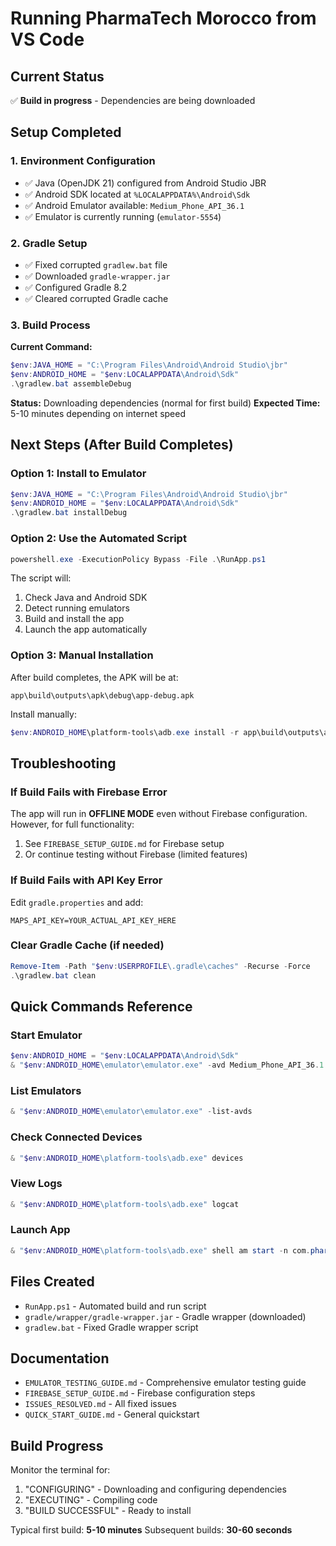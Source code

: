 # Running PharmaTech Morocco from VS Code

## Current Status
✅ **Build in progress** - Dependencies are being downloaded

## Setup Completed

### 1. Environment Configuration
- ✅ Java (OpenJDK 21) configured from Android Studio JBR
- ✅ Android SDK located at `%LOCALAPPDATA%\Android\Sdk`
- ✅ Android Emulator available: `Medium_Phone_API_36.1`
- ✅ Emulator is currently running (`emulator-5554`)

### 2. Gradle Setup
- ✅ Fixed corrupted `gradlew.bat` file
- ✅ Downloaded `gradle-wrapper.jar`
- ✅ Configured Gradle 8.2
- ✅ Cleared corrupted Gradle cache

### 3. Build Process
**Current Command:**
```powershell
$env:JAVA_HOME = "C:\Program Files\Android\Android Studio\jbr"
$env:ANDROID_HOME = "$env:LOCALAPPDATA\Android\Sdk"
.\gradlew.bat assembleDebug
```

**Status:** Downloading dependencies (normal for first build)
**Expected Time:** 5-10 minutes depending on internet speed

## Next Steps (After Build Completes)

### Option 1: Install to Emulator
```powershell
$env:JAVA_HOME = "C:\Program Files\Android\Android Studio\jbr"
$env:ANDROID_HOME = "$env:LOCALAPPDATA\Android\Sdk"
.\gradlew.bat installDebug
```

### Option 2: Use the Automated Script
```powershell
powershell.exe -ExecutionPolicy Bypass -File .\RunApp.ps1
```

The script will:
1. Check Java and Android SDK
2. Detect running emulators
3. Build and install the app
4. Launch the app automatically

### Option 3: Manual Installation
After build completes, the APK will be at:
```
app\build\outputs\apk\debug\app-debug.apk
```

Install manually:
```powershell
$env:ANDROID_HOME\platform-tools\adb.exe install -r app\build\outputs\apk\debug\app-debug.apk
```

## Troubleshooting

### If Build Fails with Firebase Error
The app will run in **OFFLINE MODE** even without Firebase configuration. However, for full functionality:

1. See `FIREBASE_SETUP_GUIDE.md` for Firebase setup
2. Or continue testing without Firebase (limited features)

### If Build Fails with API Key Error
Edit `gradle.properties` and add:
```properties
MAPS_API_KEY=YOUR_ACTUAL_API_KEY_HERE
```

### Clear Gradle Cache (if needed)
```powershell
Remove-Item -Path "$env:USERPROFILE\.gradle\caches" -Recurse -Force
.\gradlew.bat clean
```

## Quick Commands Reference

### Start Emulator
```powershell
$env:ANDROID_HOME = "$env:LOCALAPPDATA\Android\Sdk"
& "$env:ANDROID_HOME\emulator\emulator.exe" -avd Medium_Phone_API_36.1
```

### List Emulators
```powershell
& "$env:ANDROID_HOME\emulator\emulator.exe" -list-avds
```

### Check Connected Devices
```powershell
& "$env:ANDROID_HOME\platform-tools\adb.exe" devices
```

### View Logs
```powershell
& "$env:ANDROID_HOME\platform-tools\adb.exe" logcat
```

### Launch App
```powershell
& "$env:ANDROID_HOME\platform-tools\adb.exe" shell am start -n com.pharmatech.morocco/.MainActivity
```

## Files Created
- `RunApp.ps1` - Automated build and run script
- `gradle/wrapper/gradle-wrapper.jar` - Gradle wrapper (downloaded)
- `gradlew.bat` - Fixed Gradle wrapper script

## Documentation
- `EMULATOR_TESTING_GUIDE.md` - Comprehensive emulator testing guide
- `FIREBASE_SETUP_GUIDE.md` - Firebase configuration steps
- `ISSUES_RESOLVED.md` - All fixed issues
- `QUICK_START_GUIDE.md` - General quickstart

## Build Progress
Monitor the terminal for:
1. "CONFIGURING" - Downloading and configuring dependencies
2. "EXECUTING" - Compiling code
3. "BUILD SUCCESSFUL" - Ready to install

Typical first build: **5-10 minutes**
Subsequent builds: **30-60 seconds**
